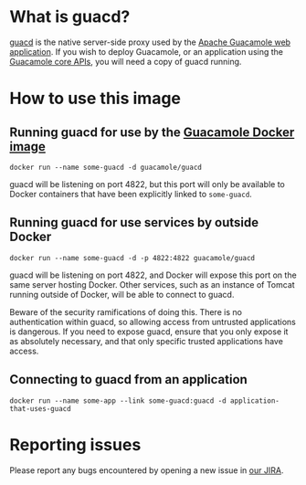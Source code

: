# What is guacd?

[guacd](https://github.com/apache/guacamole-server/) is the native
server-side proxy used by the [Apache Guacamole web
application](http://guacamole.apache.org/). If you wish to deploy
Guacamole, or an application using the [Guacamole core
APIs](http://guacamole.apache.org/api-documentation), you will need a
copy of guacd running.

# How to use this image

## Running guacd for use by the [Guacamole Docker image](https://registry.hub.docker.com/u/guacamole/guacamole/)

    docker run --name some-guacd -d guacamole/guacd

guacd will be listening on port 4822, but this port will only be available to
Docker containers that have been explicitly linked to `some-guacd`.

## Running guacd for use services by outside Docker

    docker run --name some-guacd -d -p 4822:4822 guacamole/guacd

guacd will be listening on port 4822, and Docker will expose this port on the
same server hosting Docker. Other services, such as an instance of Tomcat
running outside of Docker, will be able to connect to guacd.

Beware of the security ramifications of doing this. There is no authentication
within guacd, so allowing access from untrusted applications is dangerous. If
you need to expose guacd, ensure that you only expose it as absolutely
necessary, and that only specific trusted applications have access.

## Connecting to guacd from an application

    docker run --name some-app --link some-guacd:guacd -d application-that-uses-guacd

# Reporting issues

Please report any bugs encountered by opening a new issue in
[our JIRA](https://issues.apache.org/jira/browse/GUACAMOLE/).
